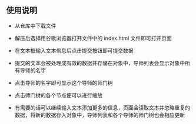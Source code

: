使用说明
------

- 从仓库中下载文件

- 解压后选择用谷歌浏览器打开文件中的 index.html 文件即可打开页面

- 在文本框输入文本信息后点击提交按钮即可提交数据

- 提交的文本会被处理成有效的数据并存储在对象中，导师列表会显示对象中所有导师的名字

- 点击导师的名字即可显示这个导师的师门树

- 点击师门树的各个节点便可以进行缩放

- 有需要的话可以继续输入文本添加更多的信息，页面会读取文本并忽略重复的数据，将新的数据存入对象中，导师列表和各个导师的师门树也会相应更新
